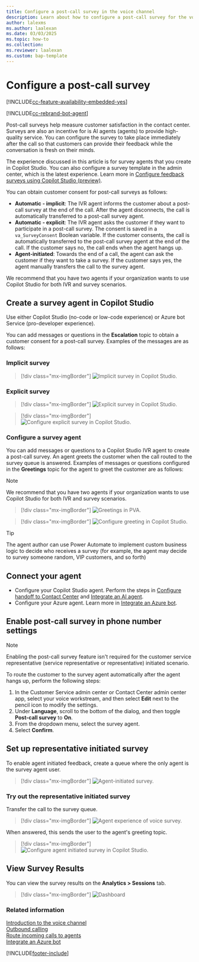 ```yaml
---
title: Configure a post-call survey in the voice channel
description: Learn about how to configure a post-call survey for the voice channel in Omnichannel for Customer Service.
author: lalexms
ms.author: laalexan
ms.date: 03/03/2025
ms.topic: how-to
ms.collection:
ms.reviewer: laalexan
ms.custom: bap-template
---
```



# Configure a post-call survey

[!INCLUDE[cc-feature-availability-embedded-yes](../../includes/cc-feature-availability-embedded-yes.md)]


[!INCLUDE[cc-rebrand-bot-agent](../../includes/cc-rebrand-bot-agent.md)]

Post-call surveys help measure customer satisfaction in the contact center. Surveys are also an incentive for is AI agents (agents) to provide high-quality service. You can configure the survey to take place immediately after the call so that customers can provide their feedback while the conversation is fresh on their minds.

The experience discussed in this article is for survey agents that you create in Copilot Studio. You can also configure a survey template in the admin center, which is the latest experience. Learn more in [Configure feedback surveys using Copilot Studio (preview)](/dynamics365/contact-center/administer/configure-surveys).

You can obtain customer consent for post-call surveys as follows:

- **Automatic - implicit**: The IVR agent informs the customer about a post-call survey at the end of the call. 
    After the agent disconnects, the call is automatically transferred to a post-call survey agent.
- **Automatic - explicit**: The IVR agent asks the customer if they want to participate in a post-call survey. The consent is saved in a `va_SurveyConsent` Boolean variable. If the customer consents, the call is automatically transferred to the post-call survey agent at the end of the call. If the customer says no, the call ends when the agent hangs up.
- **Agent-initiated**: Towards the end of a call, the agent can ask the customer if they want to take a survey.
    If the customer says yes, the agent manually transfers the call to the survey agent.


We recommend that you have two agents if your organization wants to use Copilot Studio for both IVR and survey scenarios.

## Create a survey agent in Copilot Studio

Use either Copilot Studio (no-code or low-code experience) or Azure bot Service (pro-developer experience).

You can add messages or questions in the **Escalation** topic to obtain a customer consent for a post-call survey. Examples of the messages are as follows:

### Implicit survey

> [!div class="mx-imgBorder"]
> ![Implicit survey in Copilot Studio.](../media/voice-survey-pva-implicit.png)

### Explicit survey

> [!div class="mx-imgBorder"]
> ![Explicit survey in Copilot Studio.](../media/voice-survey-pva-explicit1.png)

> [!div class="mx-imgBorder"]
> ![Configure explicit survey in Copilot Studio.](../media/voice-survey-pva-explicit2.png)

### Configure a survey agent

You can add messages or questions to a Copilot Studio IVR agent to create a post-call survey. An agent greets the customer when the call routed to the survey queue is answered. Examples of messages or questions configured in the **Greetings** topic for the agent to greet the customer are as follows:

> [!NOTE]
> We recommend that you have two agents if your organization wants to use Copilot Studio for both IVR and survey scenarios.

> [!div class="mx-imgBorder"]
> ![Greetings in PVA.](../media/configure-survey-bot.png)


> [!div class="mx-imgBorder"]
> ![Configure greeting in Copilot Studio.](../media/pva-configure-greeting.png)


> [!TIP]
> The agent author can use Power Automate to implement custom business logic to decide who receives a survey (for example, the agent may decide to survey someone random, VIP customers, and so forth)

## Connect your agent 

- Configure your Copilot Studio agent. Perform the steps in [Configure handoff to Contact Center](/power-virtual-agents/configuration-hand-off-omnichannel#configure-hand-off-in-the-power-virtual-agents-app) and [Integrate an AI agent](configure-bot-virtual-agent.md).
- Configure your Azure agent. Learn more in [Integrate an Azure bot](../configure-bot.md).

## Enable post-call survey in phone number settings

> [!Note]
> Enabling the post-call survey feature isn't required for the customer service representative (service representative or representative) initiated scenario.

To route the customer to the survey agent automatically after the agent hangs up, perform the following steps:

1. In the Customer Service admin center or Contact Center admin center app, select your voice workstream, and then select **Edit** next to the pencil icon to modify the settings.
1. Under **Language**, scroll to the bottom of the dialog, and then toggle **Post-call survey** to **On**.
1. From the dropdown menu, select the survey agent.
1. Select **Confirm**.

## Set up representative initiated survey

To enable agent initiated feedback, create a queue where the only agent is the survey agent user.

   > [!div class="mx-imgBorder"]
   > ![Agent-initiated survey.](../media/voice-survey-pva-agent-initiated.png)

### Try out the representative initiated survey

Transfer the call to the survey queue.

   > [!div class="mx-imgBorder"]
   > ![Agent experience of voice survey. ](../media/voice-survey-transcript.png)

When answered, this sends the user to the agent's greeting topic.

   > [!div class="mx-imgBorder"]
   > ![Configure agent initiated survey in Copilot Studio.](../media/voice-survey-pva-agent-initiated-greeting.png)

## View Survey Results

You can view the survey results on the **Analytics > Sessions** tab.

   > [!div class="mx-imgBorder"]
   > ![Dashboard](../media/pva-view-survey-results.png)

### Related information

[Introduction to the voice channel](voice-channel.md)  
[Outbound calling](voice-channel-outbound-calling.md)  
[Route incoming calls to agents](../voice-channel-route-queues.md)  
[Integrate an Azure bot](../configure-bot.md)  

[!INCLUDE[footer-include](../../includes/footer-banner.md)]
